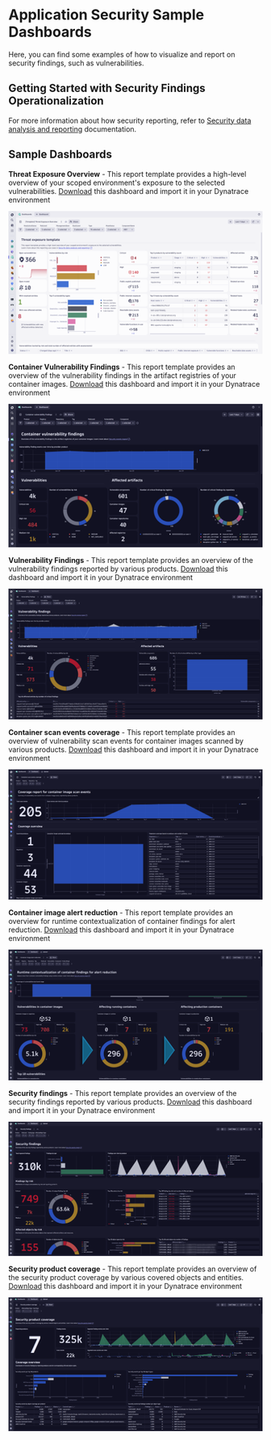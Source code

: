 # Application Security Sample Dashboards

Here, you can find some examples of how to visualize and report on security findings, such as vulnerabilities.

## Getting Started with Security Findings Operationalization

For more information about how security reporting, refer to [Security data analysis and reporting](https://docs.dynatrace.com/docs/platform-modules/application-security/use-cases/security-reporting) documentation.

## Sample Dashboards

**Threat Exposure Overview** - This report template provides a high-level overview of your scoped environment's exposure to the selected vulnerabilities.
[Download](/dashboards/security/Threat%20Exposure%20Overview.json) this dashboard and import it in your Dynatrace environment

![Threat Exposure Overview](/images/dashboard_security_threat_exposure_overview.png)

**Container Vulnerability Findings** - This report template provides an overview of the vulnerability findings in the artifact registries of your container images.
[Download](/dashboards/security/Container%20Vulnerability%20Findings.json) this dashboard and import it in your Dynatrace environment

![Container Vulnerability Findings](/images/dashboard_security_container_vulnerability_findings.png)

**Vulnerability Findings** - This report template provides an overview of the vulnerability findings reported by various products.
[Download](/dashboards/security/Vulnerability%20findings.json) this dashboard and import it in your Dynatrace environment

![Vulnerability Findings](/images/dashboard_security_vulnerability_findings.png)

**Container scan events coverage** - This report template provides an overview of vulnerability scan events for container images scanned by various products.
[Download](/dashboards/security/Container%20scan%20events%20coverage.json) this dashboard and import it in your Dynatrace environment

![Container scan events coverage](/images/dashboard_security_container_scan_events_coverage.png)

**Container image alert reduction** - This report template provides an overview for runtime contextualization of container findings for alert reduction.
[Download](/dashboards/security/Container%20image%20alert%20reduction.json) this dashboard and import it in your Dynatrace environment

![Container image alert reduction](/images/dashboard_security_container_image_alert_reduction.png)

**Security findings** - This report template provides an overview of the security findings reported by various products.
[Download](/dashboards/security/Security%20findings.json) this dashboard and import it in your Dynatrace environment

![Security findings](/images/dashboard_security_findings.png)

**Security product coverage** - This report template provides an overview of the security product coverage by various covered objects and entities.
[Download](/dashboards/security/Security%20product%20coverage.json) this dashboard and import it in your Dynatrace environment

![Security product coverage](/images/dashboard_security_product_coverage.png)
